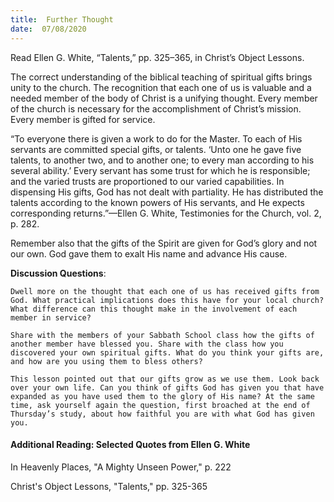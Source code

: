 ```yaml
---
title:  Further Thought
date:  07/08/2020
---
```


Read Ellen G. White, “Talents,” pp. 325–365, in Christ’s Object Lessons.

The correct understanding of the biblical teaching of spiritual gifts brings unity to the church. The recognition that each one of us is valuable and a needed member of the body of Christ is a unifying thought. Every member of the church is necessary for the accomplishment of Christ’s mission. Every member is gifted for service.

“To everyone there is given a work to do for the Master. To each of His servants are committed special gifts, or talents. ‘Unto one he gave five talents, to another two, and to another one; to every man according to his several ability.’ Every servant has some trust for which he is responsible; and the varied trusts are proportioned to our varied capabilities. In dispensing His gifts, God has not dealt with partiality. He has distributed the talents according to the known powers of His servants, and He expects corresponding returns.”—Ellen G. White, Testimonies for the Church, vol. 2, p. 282.

Remember also that the gifts of the Spirit are given for God’s glory and not our own. God gave them to exalt His name and advance His cause.

**Discussion Questions**:

`Dwell more on the thought that each one of us has received gifts from God. What practical implications does this have for your local church? What difference can this thought make in the involvement of each member in service?`

`Share with the members of your Sabbath School class how the gifts of another member have blessed you. Share with the class how you discovered your own spiritual gifts. What do you think your gifts are, and how are you using them to bless others?`

`This lesson pointed out that our gifts grow as we use them. Look back over your own life. Can you think of gifts God has given you that have expanded as you have used them to the glory of His name? At the same time, ask yourself again the question, first broached at the end of Thursday’s study, about how faithful you are with what God has given you.`

#### Additional Reading: Selected Quotes from Ellen G. White

In Heavenly Places, "A Mighty Unseen Power," p. 222

Christ's Object Lessons, "Talents," pp. 325-365